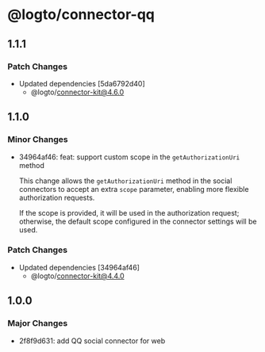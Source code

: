 # @logto/connector-qq

## 1.1.1

### Patch Changes

- Updated dependencies [5da6792d40]
  - @logto/connector-kit@4.6.0

## 1.1.0

### Minor Changes

- 34964af46: feat: support custom scope in the `getAuthorizationUri` method

  This change allows the `getAuthorizationUri` method in the social connectors to accept an extra `scope` parameter, enabling more flexible authorization requests.

  If the scope is provided, it will be used in the authorization request; otherwise, the default scope configured in the connector settings will be used.

### Patch Changes

- Updated dependencies [34964af46]
  - @logto/connector-kit@4.4.0

## 1.0.0

### Major Changes

- 2f8f9d631: add QQ social connector for web
